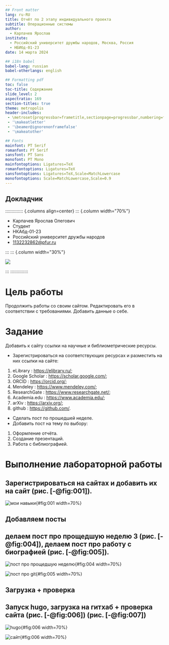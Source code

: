 ```yaml
---
## Front matter
lang: ru-RU
title: Отчёт по 2 этапу индивидуального проекта
subtitle: Операционные системы
author:
  - Карпачев Ярослав
institute:
  - Российский университет дружбы народов, Москва, Россия
  - НБИбд-01-23
date: 14 марта 2024

## i18n babel
babel-lang: russian
babel-otherlangs: english

## Formatting pdf
toc: false
toc-title: Содержание
slide_level: 2
aspectratio: 169
section-titles: true
theme: metropolis
header-includes:
 - \metroset{progressbar=frametitle,sectionpage=progressbar,numbering=fraction}
 - '\makeatletter'
 - '\beamer@ignorenonframefalse'
 - '\makeatother'

## Fonts
mainfont: PT Serif
romanfont: PT Serif
sansfont: PT Sans
monofont: PT Mono
mainfontoptions: Ligatures=TeX
romanfontoptions: Ligatures=TeX
sansfontoptions: Ligatures=TeX,Scale=MatchLowercase
monofontoptions: Scale=MatchLowercase,Scale=0.9
---
```


## Докладчик

:::::::::::::: {.columns align=center}
::: {.column width="70%"}

  * Карпачев Ярослав Олегович
  * Студент 
  * НКАбд-01-23
  * Российский университет дружбы народов
  * [1132232862@pfur.ru](mailto:113222862@rudn.ru)

:::
::: {.column width="30%"}

![](image/me.jpeg)

:::
::::::::::::::
# Цель работы

Продолжить работы со своим сайтом. Редактировать его в соответствии с требованиями. Добавить данные о себе.

# Задание

Добавить к сайту ссылки на научные и библиометрические ресурсы.

- Зарегистрироваться на соответствующих ресурсах и разместить на них ссылки на сайте:
1. eLibrary : https://elibrary.ru/;
2. Google Scholar : https://scholar.google.com/;
3. ORCID : https://orcid.org/;
4. Mendeley : https://www.mendeley.com/;
5. ResearchGate : https://www.researchgate.net/;
6. Academia.edu : https://www.academia.edu/;
7. arXiv : https://arxiv.org/;
8. github : https://github.com/.
- Сделать пост по прошедшей неделе.
- Добавить пост на тему по выбору:
1. Оформление отчёта.
2. Создание презентаций.
3. Работа с библиографией.


# Выполнение лабораторной работы

## Зарегистрироваться на сайтах и добавить их на сайт (рис. [-@fig:001]).

![мои навыки](image/1.png){#fig:001 width=70%}

## Добавляем посты

## делаем пост про прощедшую неделю 3 (рис. [-@fig:004]), делаем пост про работу с биографией (рис. [-@fig:005]).

![пост про прощедшую неделю](image/2.png){#fig:004 width=70%}

![пост про git](image/3.png){#fig:005 width=70%}


## Загрузка + проверка

## Запуск hugo, загрузка на гитхаб + проверка сайта (рис. [-@fig:006]) (рис. [-@fig:007])

![hugo](image/6.png){#fig:006 width=70%}

![сайт](image/7.png){#fig:006 width=70%}
